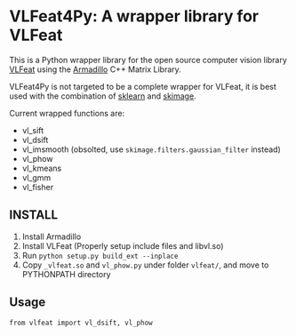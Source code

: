 VLFeat4Py: A wrapper library for VLFeat
=======================================

This is a Python wrapper library for the open source computer vision library [VLFeat](http://www.vlfeat.org/)
using the [Armadillo](http://arma.sourceforge.net/) C++ Matrix Library.

VLFeat4Py is not targeted to be a complete wrapper for VLFeat, it is best used with the combination of 
[sklearn](http://scikit-learn.org/stable/) and [skimage](http://scikit-image.org/docs/dev/api/skimage.html).

Current wrapped functions are:

* vl_sift
* vl_dsift
* vl_imsmooth (obsolted, use `skimage.filters.gaussian_filter` instead)
* vl_phow
* vl_kmeans
* vl_gmm
* vl_fisher

INSTALL
-------

1. Install Armadillo
2. Install VLFeat (Properly setup include files and libvl.so)
3. Run `python setup.py build_ext --inplace`
4. Copy `_vlfeat.so` and `vl_phow.py` under folder `vlfeat/`, and move to PYTHONPATH directory

Usage
-----

```
from vlfeat import vl_dsift, vl_phow
```
